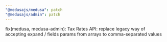 ```yaml
---
"@medusajs/medusa": patch
"@medusajs/admin": patch
---
```


fix(medusa, medusa-admin): Tax Rates API: replace legacy way of accepting expand / fields params from arrays to comma-separated values
